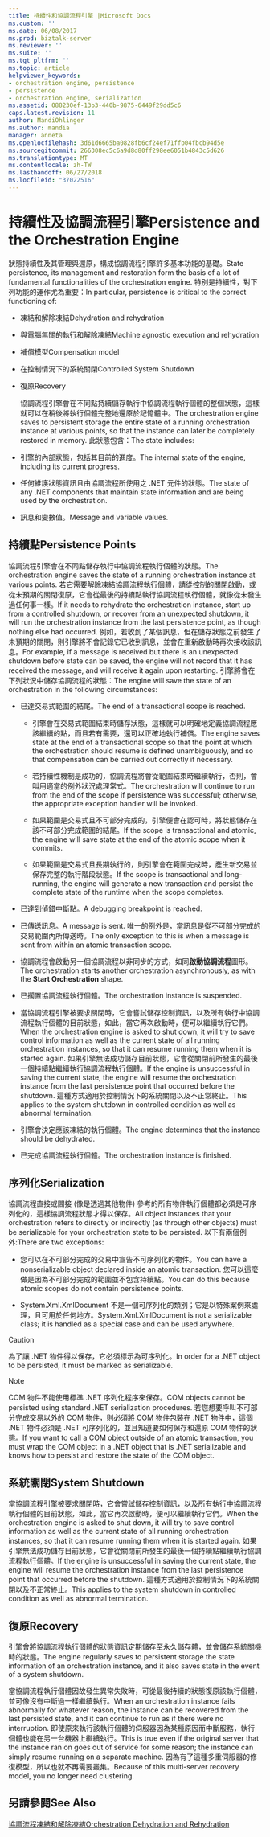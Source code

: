 ```yaml
---
title: 持續性和協調流程引擎 |Microsoft Docs
ms.custom: ''
ms.date: 06/08/2017
ms.prod: biztalk-server
ms.reviewer: ''
ms.suite: ''
ms.tgt_pltfrm: ''
ms.topic: article
helpviewer_keywords:
- orchestration engine, persistence
- persistence
- orchestration engine, serialization
ms.assetid: 088230ef-13b3-440b-9875-6449f29dd5c6
caps.latest.revision: 11
author: MandiOhlinger
ms.author: mandia
manager: anneta
ms.openlocfilehash: 3d61d6665ba0828fb6cf24ef71ffb04fbcb94d5e
ms.sourcegitcommit: 266308ec5c6a9d8d80ff298ee6051b4843c5d626
ms.translationtype: MT
ms.contentlocale: zh-TW
ms.lasthandoff: 06/27/2018
ms.locfileid: "37022516"
---
```

# <a name="persistence-and-the-orchestration-engine"></a><span data-ttu-id="11e50-102">持續性及協調流程引擎</span><span class="sxs-lookup"><span data-stu-id="11e50-102">Persistence and the Orchestration Engine</span></span>
<span data-ttu-id="11e50-103">狀態持續性及其管理與還原，構成協調流程引擎許多基本功能的基礎。</span><span class="sxs-lookup"><span data-stu-id="11e50-103">State persistence, its management and restoration form the basis of a lot of fundamental functionalities of the orchestration engine.</span></span> <span data-ttu-id="11e50-104">特別是持續性，對下列功能的運作尤為重要：</span><span class="sxs-lookup"><span data-stu-id="11e50-104">In particular, persistence is critical to the correct functioning of:</span></span>  
  
- <span data-ttu-id="11e50-105">凍結和解除凍結</span><span class="sxs-lookup"><span data-stu-id="11e50-105">Dehydration and rehydration</span></span>  
  
- <span data-ttu-id="11e50-106">與電腦無關的執行和解除凍結</span><span class="sxs-lookup"><span data-stu-id="11e50-106">Machine agnostic execution and rehydration</span></span>  
  
- <span data-ttu-id="11e50-107">補償模型</span><span class="sxs-lookup"><span data-stu-id="11e50-107">Compensation model</span></span>  
  
- <span data-ttu-id="11e50-108">在控制情況下的系統關閉</span><span class="sxs-lookup"><span data-stu-id="11e50-108">Controlled System Shutdown</span></span>  
  
- <span data-ttu-id="11e50-109">復原</span><span class="sxs-lookup"><span data-stu-id="11e50-109">Recovery</span></span>  
  
  <span data-ttu-id="11e50-110">協調流程引擎會在不同點持續儲存執行中協調流程執行個體的整個狀態，這樣就可以在稍後將執行個體完整地還原於記憶體中。</span><span class="sxs-lookup"><span data-stu-id="11e50-110">The orchestration engine saves to persistent storage the entire state of a running orchestration instance at various points, so that the instance can later be completely restored in memory.</span></span> <span data-ttu-id="11e50-111">此狀態包含：</span><span class="sxs-lookup"><span data-stu-id="11e50-111">The state includes:</span></span>  
  
- <span data-ttu-id="11e50-112">引擎的內部狀態，包括其目前的進度。</span><span class="sxs-lookup"><span data-stu-id="11e50-112">The internal state of the engine, including its current progress.</span></span>  
  
- <span data-ttu-id="11e50-113">任何維護狀態資訊且由協調流程所使用之 .NET 元件的狀態。</span><span class="sxs-lookup"><span data-stu-id="11e50-113">The state of any .NET components that maintain state information and are being used by the orchestration.</span></span>  
  
- <span data-ttu-id="11e50-114">訊息和變數值。</span><span class="sxs-lookup"><span data-stu-id="11e50-114">Message and variable values.</span></span>  
  
## <a name="persistence-points"></a><span data-ttu-id="11e50-115">持續點</span><span class="sxs-lookup"><span data-stu-id="11e50-115">Persistence Points</span></span>  
 <span data-ttu-id="11e50-116">協調流程引擎會在不同點儲存執行中協調流程執行個體的狀態。</span><span class="sxs-lookup"><span data-stu-id="11e50-116">The orchestration engine saves the state of a running orchestration instance at various points.</span></span> <span data-ttu-id="11e50-117">若它需要解除凍結協調流程執行個體，請從控制的關閉啟動，或從未預期的關閉復原，它會從最後的持續點執行協調流程執行個體，就像從未發生過任何事一樣。</span><span class="sxs-lookup"><span data-stu-id="11e50-117">If it needs to rehydrate the orchestration instance, start up from a controlled shutdown, or recover from an unexpected shutdown, it will run the orchestration instance from the last persistence point, as though nothing else had occurred.</span></span> <span data-ttu-id="11e50-118">例如，若收到了某個訊息，但在儲存狀態之前發生了未預期的關閉，則引擎將不會記錄它已收到訊息，並會在重新啟動時再次接收該訊息。</span><span class="sxs-lookup"><span data-stu-id="11e50-118">For example, if a message is received but there is an unexpected shutdown before state can be saved, the engine will not record that it has received the message, and will receive it again upon restarting.</span></span> <span data-ttu-id="11e50-119">引擎將會在下列狀況中儲存協調流程的狀態：</span><span class="sxs-lookup"><span data-stu-id="11e50-119">The engine will save the state of an orchestration in the following circumstances:</span></span>  
  
-   <span data-ttu-id="11e50-120">已達交易式範圍的結尾。</span><span class="sxs-lookup"><span data-stu-id="11e50-120">The end of a transactional scope is reached.</span></span>  
  
    -   <span data-ttu-id="11e50-121">引擎會在交易式範圍結束時儲存狀態，這樣就可以明確地定義協調流程應該繼續的點，而且若有需要，還可以正確地執行補償。</span><span class="sxs-lookup"><span data-stu-id="11e50-121">The engine saves state at the end of a transactional scope so that the point at which the orchestration should resume is defined unambiguously, and so that compensation can be carried out correctly if necessary.</span></span>  
  
    -   <span data-ttu-id="11e50-122">若持續性機制是成功的，協調流程將會從範圍結束時繼續執行，否則，會叫用適當的例外狀況處理常式。</span><span class="sxs-lookup"><span data-stu-id="11e50-122">The orchestration will continue to run from the end of the scope if persistence was successful; otherwise, the appropriate exception handler will be invoked.</span></span>  
  
    -   <span data-ttu-id="11e50-123">如果範圍是交易式且不可部分完成的，引擎便會在認可時，將狀態儲存在該不可部分完成範圍的結尾。</span><span class="sxs-lookup"><span data-stu-id="11e50-123">If the scope is transactional and atomic, the engine will save state at the end of the atomic scope when it commits.</span></span>  
  
    -   <span data-ttu-id="11e50-124">如果範圍是交易式且長期執行的，則引擎會在範圍完成時，產生新交易並保存完整的執行階段狀態。</span><span class="sxs-lookup"><span data-stu-id="11e50-124">If the scope is transactional and long-running, the engine will generate a new transaction and persist the complete state of the runtime when the scope completes.</span></span>  
  
-   <span data-ttu-id="11e50-125">已達到偵錯中斷點。</span><span class="sxs-lookup"><span data-stu-id="11e50-125">A debugging breakpoint is reached.</span></span>  
  
-   <span data-ttu-id="11e50-126">已傳送訊息。</span><span class="sxs-lookup"><span data-stu-id="11e50-126">A message is sent.</span></span> <span data-ttu-id="11e50-127">唯一的例外是，當訊息是從不可部分完成的交易範圍內所傳送時。</span><span class="sxs-lookup"><span data-stu-id="11e50-127">The only exception to this is when a message is sent from within an atomic transaction scope.</span></span>  
  
-   <span data-ttu-id="11e50-128">協調流程會啟動另一個協調流程以非同步的方式，如同**啟動協調流程**圖形。</span><span class="sxs-lookup"><span data-stu-id="11e50-128">The orchestration starts another orchestration asynchronously, as with the **Start Orchestration** shape.</span></span>  
  
-   <span data-ttu-id="11e50-129">已擱置協調流程執行個體。</span><span class="sxs-lookup"><span data-stu-id="11e50-129">The orchestration instance is suspended.</span></span>  
  
-   <span data-ttu-id="11e50-130">當協調流程引擎被要求關閉時，它會嘗試儲存控制資訊，以及所有執行中協調流程執行個體的目前狀態，如此，當它再次啟動時，便可以繼續執行它們。</span><span class="sxs-lookup"><span data-stu-id="11e50-130">When the orchestration engine is asked to shut down, it will try to save control information as well as the current state of all running orchestration instances, so that it can resume running them when it is started again.</span></span> <span data-ttu-id="11e50-131">如果引擎無法成功儲存目前狀態，它會從關閉前所發生的最後一個持續點繼續執行協調流程執行個體。</span><span class="sxs-lookup"><span data-stu-id="11e50-131">If the engine is unsuccessful in saving the current state, the engine will resume the orchestration instance from the last persistence point that occurred before the shutdown.</span></span> <span data-ttu-id="11e50-132">這種方式適用於控制情況下的系統關閉以及不正常終止。</span><span class="sxs-lookup"><span data-stu-id="11e50-132">This applies to the system shutdown in controlled condition as well as abnormal termination.</span></span>  
  
-   <span data-ttu-id="11e50-133">引擎會決定應該凍結的執行個體。</span><span class="sxs-lookup"><span data-stu-id="11e50-133">The engine determines that the instance should be dehydrated.</span></span>  
  
-   <span data-ttu-id="11e50-134">已完成協調流程執行個體。</span><span class="sxs-lookup"><span data-stu-id="11e50-134">The orchestration instance is finished.</span></span>  
  
## <a name="serialization"></a><span data-ttu-id="11e50-135">序列化</span><span class="sxs-lookup"><span data-stu-id="11e50-135">Serialization</span></span>  
 <span data-ttu-id="11e50-136">協調流程直接或間接 (像是透過其他物件) 參考的所有物件執行個體都必須是可序列化的，這樣協調流程狀態才得以保存。</span><span class="sxs-lookup"><span data-stu-id="11e50-136">All object instances that your orchestration refers to directly or indirectly (as through other objects) must be serializable for your orchestration state to be persisted.</span></span> <span data-ttu-id="11e50-137">以下有兩個例外:</span><span class="sxs-lookup"><span data-stu-id="11e50-137">There are two exceptions:</span></span>  
  
-   <span data-ttu-id="11e50-138">您可以在不可部分完成的交易中宣告不可序列化的物件。</span><span class="sxs-lookup"><span data-stu-id="11e50-138">You can have a nonserializable object declared inside an atomic transaction.</span></span> <span data-ttu-id="11e50-139">您可以這麼做是因為不可部分完成的範圍並不包含持續點。</span><span class="sxs-lookup"><span data-stu-id="11e50-139">You can do this because atomic scopes do not contain persistence points.</span></span>  
  
-   <span data-ttu-id="11e50-140">System.Xml.XmlDocument 不是一個可序列化的類別；它是以特殊案例來處理，且可用於任何地方。</span><span class="sxs-lookup"><span data-stu-id="11e50-140">System.Xml.XmlDocument is not a serializable class; it is handled as a special case and can be used anywhere.</span></span>  
  
> [!CAUTION]
>  <span data-ttu-id="11e50-141">為了讓 .NET 物件得以保存，它必須標示為可序列化。</span><span class="sxs-lookup"><span data-stu-id="11e50-141">In order for a .NET object to be persisted, it must be marked as serializable.</span></span>  
  
> [!NOTE]
>  <span data-ttu-id="11e50-142">COM 物件不能使用標準 .NET 序列化程序來保存。</span><span class="sxs-lookup"><span data-stu-id="11e50-142">COM objects cannot be persisted using standard .NET serialization procedures.</span></span> <span data-ttu-id="11e50-143">若您想要呼叫不可部分完成交易以外的 COM 物件，則必須將 COM 物件包裝在 .NET 物件中，這個 .NET 物件必須是 .NET 可序列化的，並且知道要如何保存和還原 COM 物件的狀態。</span><span class="sxs-lookup"><span data-stu-id="11e50-143">If you want to call a COM object outside of an atomic transaction, you must wrap the COM object in a .NET object that is .NET serializable and knows how to persist and restore the state of the COM object.</span></span>  
  
## <a name="system-shutdown"></a><span data-ttu-id="11e50-144">系統關閉</span><span class="sxs-lookup"><span data-stu-id="11e50-144">System Shutdown</span></span>  
 <span data-ttu-id="11e50-145">當協調流程引擎被要求關閉時，它會嘗試儲存控制資訊，以及所有執行中協調流程執行個體的目前狀態，如此，當它再次啟動時，便可以繼續執行它們。</span><span class="sxs-lookup"><span data-stu-id="11e50-145">When the orchestration engine is asked to shut down, it will try to save control information as well as the current state of all running orchestration instances, so that it can resume running them when it is started again.</span></span> <span data-ttu-id="11e50-146">如果引擎無法成功儲存目前狀態，它會從關閉前所發生的最後一個持續點繼續執行協調流程執行個體。</span><span class="sxs-lookup"><span data-stu-id="11e50-146">If the engine is unsuccessful in saving the current state, the engine will resume the orchestration instance from the last persistence point that occurred before the shutdown.</span></span> <span data-ttu-id="11e50-147">這種方式適用於控制情況下的系統關閉以及不正常終止。</span><span class="sxs-lookup"><span data-stu-id="11e50-147">This applies to the system shutdown in controlled condition as well as abnormal termination.</span></span>  
  
## <a name="recovery"></a><span data-ttu-id="11e50-148">復原</span><span class="sxs-lookup"><span data-stu-id="11e50-148">Recovery</span></span>  
 <span data-ttu-id="11e50-149">引擎會將協調流程執行個體的狀態資訊定期儲存至永久儲存體，並會儲存系統關機時的狀態。</span><span class="sxs-lookup"><span data-stu-id="11e50-149">The engine regularly saves to persistent storage the state information of an orchestration instance, and it also saves state in the event of a system shutdown.</span></span>  
  
 <span data-ttu-id="11e50-150">當協調流程執行個體因故發生異常失敗時，可從最後持續的狀態復原該執行個體，並可像沒有中斷過一樣繼續執行。</span><span class="sxs-lookup"><span data-stu-id="11e50-150">When an orchestration instance fails abnormally for whatever reason, the instance can be recovered from the last persisted state, and it can continue to run as if there were no interruption.</span></span> <span data-ttu-id="11e50-151">即使原來執行該執行個體的伺服器因為某種原因而中斷服務，執行個體也能在另一台機器上繼續執行。</span><span class="sxs-lookup"><span data-stu-id="11e50-151">This is true even if the original server that the instance ran on goes out of service for some reason; the instance can simply resume running on a separate machine.</span></span> <span data-ttu-id="11e50-152">因為有了這種多重伺服器的修復模型，所以也就不再需要叢集。</span><span class="sxs-lookup"><span data-stu-id="11e50-152">Because of this multi-server recovery model, you no longer need clustering.</span></span>  
  
## <a name="see-also"></a><span data-ttu-id="11e50-153">另請參閱</span><span class="sxs-lookup"><span data-stu-id="11e50-153">See Also</span></span>  
 [<span data-ttu-id="11e50-154">協調流程凍結和解除凍結</span><span class="sxs-lookup"><span data-stu-id="11e50-154">Orchestration Dehydration and Rehydration</span></span>](../core/orchestration-dehydration-and-rehydration.md)